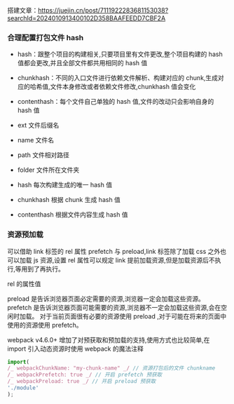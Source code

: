 搭建文章：https://juejin.cn/post/7111922283681153038?searchId=2024010913400102D358BAAFEEDD7CBF2A

### 合理配置打包文件 hash

- hash：跟整个项目的构建相关,只要项目里有文件更改,整个项目构建的 hash 值都会更改,并且全部文件都共用相同的 hash 值
- chunkhash：不同的入口文件进行依赖文件解析、构建对应的 chunk,生成对应的哈希值,文件本身修改或者依赖文件修改,chunkhash 值会变化
- contenthash：每个文件自己单独的 hash 值,文件的改动只会影响自身的 hash 值

- ext 文件后缀名
- name 文件名
- path 文件相对路径
- folder 文件所在文件夹
- hash 每次构建生成的唯一 hash 值
- chunkhash 根据 chunk 生成 hash 值
- contenthash 根据文件内容生成 hash 值

### 资源预加载

可以借助 link 标签的 rel 属性 prefetch 与 preload,link 标签除了加载 css 之外也可以加载 js 资源,设置 rel 属性可以规定 link 提前加载资源,但是加载资源后不执行,等用到了再执行。

rel 的属性值

preload 是告诉浏览器页面必定需要的资源,浏览器一定会加载这些资源。
prefetch 是告诉浏览器页面可能需要的资源,浏览器不一定会加载这些资源,会在空闲时加载。
对于当前页面很有必要的资源使用 preload ,对于可能在将来的页面中使用的资源使用 prefetch。

webpack v4.6.0+ 增加了对预获取和预加载的支持,使用方式也比较简单,在 import 引入动态资源时使用 webpack 的魔法注释

```js
import(
/_ webpackChunkName: "my-chunk-name" _/ // 资源打包后的文件 chunkname
/_ webpackPrefetch: true _/ // 开启 prefetch 预获取
/_ webpackPreload: true _/ // 开启 preload 预获取
'./module'
);
```
